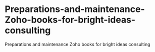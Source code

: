 # Preparations-and-maintenance-Zoho-books-for-bright-ideas-consulting
Preparations and maintenance Zoho books for bright ideas consulting
